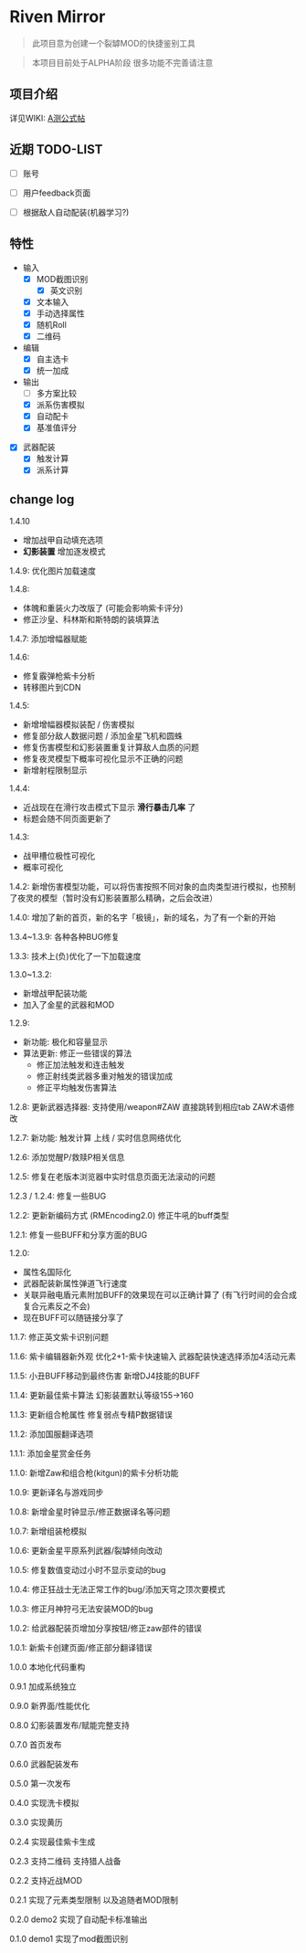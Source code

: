# Riven Mirror

> 此项目意为创建一个裂罅MOD的快捷鉴别工具

> 本项目目前处于ALPHA阶段 很多功能不完善请注意

## 项目介绍

详见WIKI: [A测公式帖](https://gitee.com/pa001024/riven-mirror/wikis/A测公式贴)

## 近期 TODO-LIST

- [ ] 账号
- [ ] 用户feedback页面
- [ ] 根据敌人自动配装(机器学习?)


## 特性
- 输入
  - [x] MOD截图识别
    - [x] 英文识别
  - [x] 文本输入
  - [x] 手动选择属性
  - [x] 随机Roll
  - [x] 二维码
- 编辑
  - [x] 自主选卡
  - [x] 统一加成
- 输出
  - [ ] 多方案比较
  - [x] 派系伤害模拟
  - [x] 自动配卡
  - [x] 基准值评分
- [x] 武器配装
  - [x] 触发计算
  - [x] 派系计算

## change log
1.4.10
- 增加战甲自动填充选项
- **幻影装置** 增加逐发模式

1.4.9: 优化图片加载速度

1.4.8:
- 体魄和重装火力改版了 (可能会影响紫卡评分)
- 修正沙皇、科林斯和斯特朗的装填算法

1.4.7: 添加增幅器赋能

1.4.6:
- 修复霰弹枪紫卡分析
- 转移图片到CDN

1.4.5:
- 新增增幅器模拟装配 / 伤害模拟
- 修复部分敌人数据问题 / 添加金星飞机和圆蛛
- 修复伤害模型和幻影装置重复计算敌人血质的问题
- 修复夜灵模型下概率可视化显示不正确的问题
- 新增射程限制显示

1.4.4:
- 近战现在在滑行攻击模式下显示 **滑行暴击几率** 了
- 标题会随不同页面更新了

1.4.3:
- 战甲槽位极性可视化
- 概率可视化

1.4.2: 新增伤害模型功能，可以将伤害按照不同对象的血肉类型进行模拟，也预制了夜灵的模型（暂时没有幻影装置那么精确，之后会改进）

1.4.0:  增加了新的首页，新的名字「极镜」，新的域名，为了有一个新的开始

1.3.4~1.3.9: 各种各种BUG修复

1.3.3: 技术上(负)优化了一下加载速度

1.3.0~1.3.2:
- 新增战甲配装功能
- 加入了金星的武器和MOD

1.2.9:
- 新功能: 极化和容量显示
- 算法更新: 修正一些错误的算法
  - 修正加法触发和连击触发
  - 修正射线类武器多重对触发的错误加成
  - 修正平均触发伤害算法

1.2.8: 更新武器选择器: 支持使用/weapon#ZAW 直接跳转到相应tab ZAW术语修改

1.2.7: 新功能: 触发计算 上线 / 实时信息网络优化

1.2.6: 添加觉醒P/救赎P相关信息

1.2.5: 修复在老版本浏览器中实时信息页面无法滚动的问题

1.2.3 / 1.2.4: 修复一些BUG

1.2.2: 更新新编码方式 (RMEncoding2.0) 修正牛吼的buff类型

1.2.1: 修复一些BUFF和分享方面的BUG

1.2.0:
- 属性名国际化
- 武器配装新属性弹道飞行速度
- 关联异融电盾元素附加BUFF的效果现在可以正确计算了 (有飞行时间的会合成复合元素反之不会)
- 现在BUFF可以随链接分享了

1.1.7: 修正英文紫卡识别问题

1.1.6: 紫卡编辑器新外观 优化2+1-紫卡快速输入 武器配装快速选择添加4活动元素

1.1.5: 小丑BUFF移动到最终伤害 新增DJ4技能的BUFF

1.1.4: 更新最佳紫卡算法 幻影装置默认等级155->160

1.1.3: 更新组合枪属性 修复弱点专精P数据错误

1.1.2: 添加国服翻译选项

1.1.1: 添加金星赏金任务

1.1.0: 新增Zaw和组合枪(kitgun)的紫卡分析功能

1.0.9: 更新译名与游戏同步

1.0.8: 新增金星时钟显示/修正数据译名等问题

1.0.7: 新增组装枪模拟

1.0.6: 更新金星平原系列武器/裂罅倾向改动

1.0.5: 修复数值变动过小时不显示变动的bug

1.0.4: 修正狂战士无法正常工作的bug/添加天穹之顶次要模式

1.0.3: 修正月神狩弓无法安装MOD的bug

1.0.2: 给武器配装页增加分享按钮/修正zaw部件的错误

1.0.1: 新紫卡创建页面/修正部分翻译错误

1.0.0 本地化代码重构

0.9.1 加成系统独立

0.9.0 新界面/性能优化

0.8.0 幻影装置发布/赋能完整支持

0.7.0 首页发布

0.6.0 武器配装发布

0.5.0 第一次发布

0.4.0 实现洗卡模拟

0.3.0 实现黄历

0.2.4 实现最佳紫卡生成

0.2.3 支持二维码 支持猎人战备

0.2.2 支持近战MOD

0.2.1 实现了元素类型限制 以及追随者MOD限制

0.2.0 demo2 实现了自动配卡标准输出

0.1.0 demo1 实现了mod截图识别
